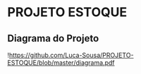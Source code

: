 # PROJETO ESTOQUE


## Diagrama do Projeto

!https://github.com/Luca-Sousa/PROJETO-ESTOQUE/blob/master/diagrama.pdf
